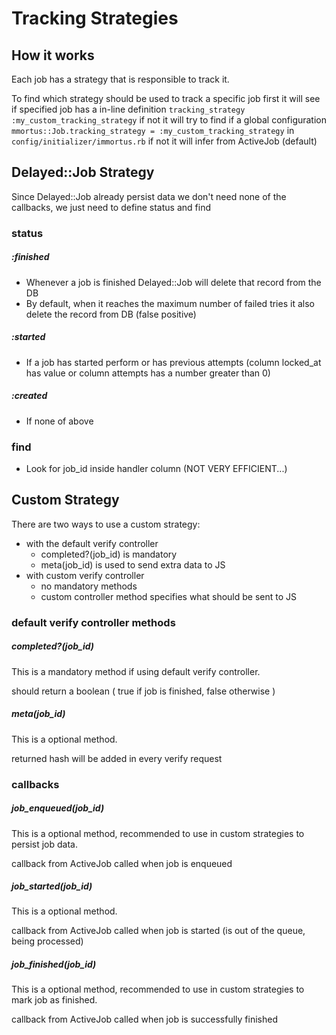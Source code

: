 Tracking Strategies
===

How it works
---

Each job has a strategy that is responsible to track it.

To find which strategy should be used to track a specific job first it will see if specified job has a in-line definition `tracking_strategy :my_custom_tracking_strategy` if not it will try to find if a global configuration `mmortus::Job.tracking_strategy = :my_custom_tracking_strategy` in `config/initializer/immortus.rb` if not it will infer from ActiveJob (default)

Delayed::Job Strategy
---

Since Delayed::Job already persist data we don't need none of the callbacks, we just need to define status and find

### status

##### :finished

- Whenever a job is finished Delayed::Job will delete that record from the DB
- By default, when it reaches the maximum number of failed tries it also delete the record from DB (false positive)

##### :started

- If a job has started perform or has previous attempts (column locked_at has value or column attempts has a number greater than 0)

##### :created

- If none of above

### find

- Look for job_id inside handler column (NOT VERY EFFICIENT...)




Custom Strategy
---

There are two ways to use a custom strategy:

- with the default verify controller
    - completed?(job_id) is mandatory
    - meta(job_id) is used to send extra data to JS
- with custom verify controller
    - no mandatory methods
    - custom controller method specifies what should be sent to JS

### default verify controller methods

##### completed?(job_id)

This is a mandatory method if using default verify controller.

should return a boolean ( true if job is finished, false otherwise )

##### meta(job_id)

This is a optional method.

returned hash will be added in every verify request

### callbacks

##### job_enqueued(job_id)

This is a optional method, recommended to use in custom strategies to persist job data.

callback from ActiveJob called when job is enqueued

##### job_started(job_id)

This is a optional method.

callback from ActiveJob called when job is started (is out of the queue, being processed)

##### job_finished(job_id)

This is a optional method, recommended to use in custom strategies to mark job as finished.

callback from ActiveJob called when job is successfully finished
